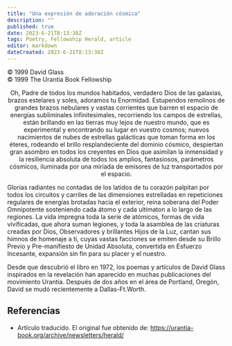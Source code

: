 ```yaml
---
title: "Una expresión de adoración cósmica"
description: ""
published: true
date: 2023-6-21T8:13:38Z
tags: Poetry, Fellowship Herald, article
editor: markdown
dateCreated: 2023-6-21T8:13:38Z
---
```


<p class="v-card v-sheet theme--light grey lighten-3 px-2">© 1999 David Glass<br>© 1999 The Urantia Book Fellowship</p>

<p style="text-align:center;">
Oh, Padre de todos los mundos habitados,
verdadero Dios de las galaxias, brazos estelares y soles,
adoramos tu Enormidad. Estupendos remolinos
de grandes brazos nebulares y vastas corrientes que barren el espacio
de energías subliminales infinitesimales,
recorriendo los campos de estrellas, están brillando en las tierras
muy lejos de nuestro mundo, que es experimental
y encontrando su lugar en vuestro cosmos; nuevos nacimientos
de nubes de estrellas galácticas que toman forma en los éteres,
rodeando el brillo resplandeciente del dominio cósmico,
despiertan gran asombro en todos los creyentes en Dios
que asimilan la inmensidad y la resiliencia absoluta
de todos los amplios, fantasiosos, parámetros cósmicos,
iluminada por una miríada de emisores de luz transportados por el espacio.

Glorias radiantes no contadas de los latidos de tu corazón
palpitan por todos los circuitos y carriles
de las dimensiones estrelladas en repeticiones regulares
de energías brotadas hacia el exterior, reina soberana
del Poder Omnipotente sosteniendo cada átomo
y cada ultimaton a lo largo de las regiones.
La vida impregna toda la serie de atómicos,
formas de vida vivificadas, que ahora suman legiones,
y toda la asamblea de las criaturas creadas por Dios,
Observadores y brillantes Hijos de la Luz,
cantan sus himnos de homenaje a ti, cuyas vastas facciones
se emiten desde su Brillo Previo y Pre-manifiesto
de Unidad Absoluta, convertida en Esfuerzo Incesante,
expansión sin fin para su placer y el nuestro.
</p>

Desde que descubrió el libro en 1972, los poemas y artículos de David Glass inspirados en la revelación han aparecido en muchas publicaciones del movimiento Urantia. Después de dos años en el área de Portland, Oregón, David se mudó recientemente a Dallas-Ft.Worth.

## Referencias

- Artículo traducido. El original fue obtenido de: https://urantia-book.org/archive/newsletters/herald/